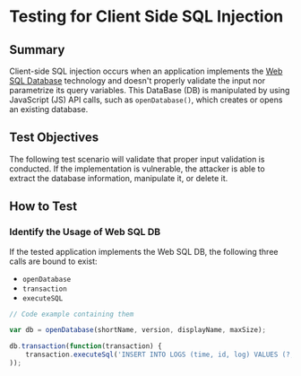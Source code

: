 # Testing for Client Side SQL Injection

<!-- The SQLi tests require a Title update to be uniform-->

## Summary

Client-side SQL injection occurs when an application implements the [Web SQL Database](https://www.w3.org/TR/webdatabase/) technology and doesn't properly validate the input nor parametrize its query variables. This DataBase (DB) is manipulated by using JavaScript (JS) API calls, such as `openDatabase()`, which creates or opens an existing database.

## Test Objectives

The following test scenario will validate that proper input validation is conducted. If the implementation is vulnerable, the attacker is able to extract the database information, manipulate it, or delete it.

## How to Test

### Identify the Usage of Web SQL DB

If the tested application implements the Web SQL DB, the following three calls are bound to exist:

- `openDatabase`
- `transaction`
- `executeSQL`

```javascript
// Code example containing them

var db = openDatabase(shortName, version, displayName, maxSize);

db.transaction(function(transaction) {
    transaction.executeSql('INSERT INTO LOGS (time, id, log) VALUES (?, ?, ?)', [dateTime, id, log];
));
```
